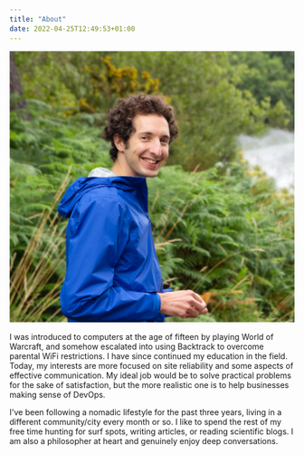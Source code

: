 ```yaml
---
title: "About"
date: 2022-04-25T12:49:53+01:00
---
```


![Me looking in Galicia](theo_galicia.jpg)

I was introduced to computers at the age of fifteen by playing World of Warcraft, and somehow escalated into using Backtrack to overcome parental WiFi restrictions. I have since continued my education in the field. Today, my interests are more focused on site reliability and some aspects of effective communication. My ideal job would be to solve practical problems for the sake of satisfaction, but the more realistic one is to help businesses making sense of DevOps.

I've been following a nomadic lifestyle for the past three years, living in a different community/city every month or so. I like to spend the rest of my free time hunting for surf spots, writing articles, or reading scientific blogs. I am also a philosopher at heart and genuinely enjoy deep conversations.
